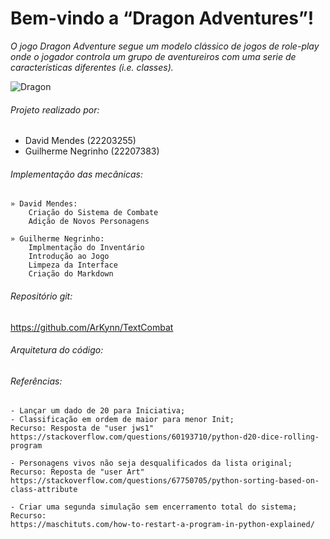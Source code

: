 # Bem-vindo a “Dragon Adventures”!

*O jogo Dragon Adventure segue um modelo clássico de jogos de role-play onde o jogador controla um grupo de aventureiros com uma serie de características diferentes (i.e. classes).*

![Dragon](https://images6.fanpop.com/image/photos/36700000/Toothless-the-Dragon-image-toothless-the-dragon-36773955-500-210.gif)

###### Projeto realizado por:
* David Mendes (22203255)
* Guilherme Negrinho (22207383)

###### Implementação das mecânicas:
    » David Mendes:
        Criação do Sistema de Combate
        Adição de Novos Personagens

    » Guilherme Negrinho:
        Implmentação do Inventário
        Introdução ao Jogo
        Limpeza da Interface
        Criação do Markdown
    
###### Repositório git:
https://github.com/ArKynn/TextCombat

###### Arquitetura do código:


###### Referências:
    - Lançar um dado de 20 para Iniciativa;
    - Classificação em ordem de maior para menor Init;
    Recurso: Resposta de "user jws1"
    https://stackoverflow.com/questions/60193710/python-d20-dice-rolling-program
    
    - Personagens vivos não seja desqualificados da lista original;
    Recurso: Reposta de "user Art"
    https://stackoverflow.com/questions/67750705/python-sorting-based-on-class-attribute
    
    - Criar uma segunda simulação sem encerramento total do sistema;
    Recurso:
    https://maschituts.com/how-to-restart-a-program-in-python-explained/

